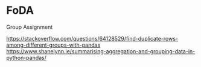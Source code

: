 # FoDA
Group Assignment

https://stackoverflow.com/questions/64128529/find-duplicate-rows-among-different-groups-with-pandas
https://www.shanelynn.ie/summarising-aggregation-and-grouping-data-in-python-pandas/